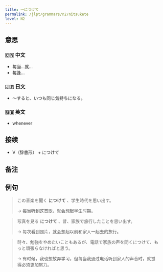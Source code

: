 ```yaml
---
title: 〜につけて
permalink: /jlpt/grammars/n2/nitsukete
level: N2
---
```


## 意思

### 🇨🇳 中文

- 每当…就…
- 每逢…

### 🇯🇵 日文

- ～すると、いつも同じ気持ちになる。

### 🇬🇧 英文

- whenever

## 接续

- V（辞書形） + につけて

## 备注


## 例句

> この音楽を聞く **につけて** 、学生時代を思い出す。
>
> → 每当听到这首歌，就会想起学生时期。

> 写真を見る **につけて** 、昔、家族で旅行したことを思い出す。
>
> → 每次看到照片，就会想起以前和家人一起去的旅行。

> 時々、勉強をやめたいこともあるが、電話で家族の声を聞くにつけて、もっと頑張らなければと思う。
>
> → 有时候，我也想放弃学习，但每当我通过电话听到家人的声音时，就觉得必须更加努力。

